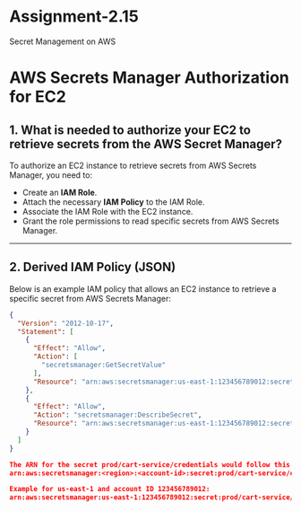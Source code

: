 # Assignment-2.15
Secret Management on AWS

# AWS Secrets Manager Authorization for EC2

## 1. What is needed to authorize your EC2 to retrieve secrets from the AWS Secret Manager?
To authorize an EC2 instance to retrieve secrets from AWS Secrets Manager, you need to:  
- Create an **IAM Role**.  
- Attach the necessary **IAM Policy** to the IAM Role.  
- Associate the IAM Role with the EC2 instance.  
- Grant the role permissions to read specific secrets from AWS Secrets Manager.  

---

## 2. Derived IAM Policy (JSON)
Below is an example IAM policy that allows an EC2 instance to retrieve a specific secret from AWS Secrets Manager:

```json
{
  "Version": "2012-10-17",
  "Statement": [
    {
      "Effect": "Allow",
      "Action": [
        "secretsmanager:GetSecretValue"
      ],
      "Resource": "arn:aws:secretsmanager:us-east-1:123456789012:secret:prod/cart-service/credentials-*"
    },
    {
      "Effect": "Allow",
      "Action": "secretsmanager:DescribeSecret",
      "Resource": "arn:aws:secretsmanager:us-east-1:123456789012:secret:prod/cart-service/credentials-*"
    }
  ]
}

The ARN for the secret prod/cart-service/credentials would follow this format:
arn:aws:secretsmanager:<region>:<account-id>:secret:prod/cart-service/credentials-*

Example for us-east-1 and account ID 123456789012:
arn:aws:secretsmanager:us-east-1:123456789012:secret:prod/cart-service/credentials-*
